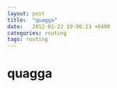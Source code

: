 ```yaml
---
layout: post
title:  "quagga"
date:   2012-01-22 19:06:23 +0400
categories: routing
tags: routing
---
```


# quagga
